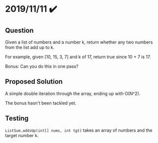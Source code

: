 # 2019/11/11 ✔️

## Question
Given a list of numbers and a number k, return whether any two numbers from the list add up to k.

For example, given [10, 15, 3, 7] and k of 17, return true since 10 + 7 is 17.

Bonus: Can you do this in one pass?

## Proposed Solution
A simple double iteration through the array, ending up with O(N^2).

The bonus hasn't been tackled yet.

## Testing
`ListSum.addsUp(int[] nums, int tgt)` takes an array of numbers and the target number k.

